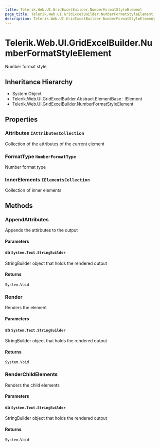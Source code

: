 ```yaml
---
title: Telerik.Web.UI.GridExcelBuilder.NumberFormatStyleElement
page_title: Telerik.Web.UI.GridExcelBuilder.NumberFormatStyleElement
description: Telerik.Web.UI.GridExcelBuilder.NumberFormatStyleElement
---
```


# Telerik.Web.UI.GridExcelBuilder.NumberFormatStyleElement

Number format style

## Inheritance Hierarchy

* System.Object
* Telerik.Web.UI.GridExcelBuilder.Abstract.ElementBase : IElement
* Telerik.Web.UI.GridExcelBuilder.NumberFormatStyleElement

## Properties

###  Attributes `IAttributesCollection`

Collection of the attributes of the current element

###  FormatType `NumberFormatType`

Number format type

###  InnerElements `IElementsCollection`

Collection of inner elements

## Methods

###  AppendAttributes

Appends the attirbutes to the output

#### Parameters

#### sb `System.Text.StringBuilder`

StringBuilder object that holds the rendered output

#### Returns

`System.Void` 

###  Render

Renders the element

#### Parameters

#### sb `System.Text.StringBuilder`

StringBuilder object that holds the rendered output

#### Returns

`System.Void` 

###  RenderChildElements

Renders the child elements

#### Parameters

#### sb `System.Text.StringBuilder`

StringBuilder object that holds the rendered output

#### Returns

`System.Void` 

